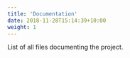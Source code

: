 ```yaml
---
title: 'Documentation'
date: 2018-11-28T15:14:39+10:00
weight: 1
---
```


List of all files documenting the project.
